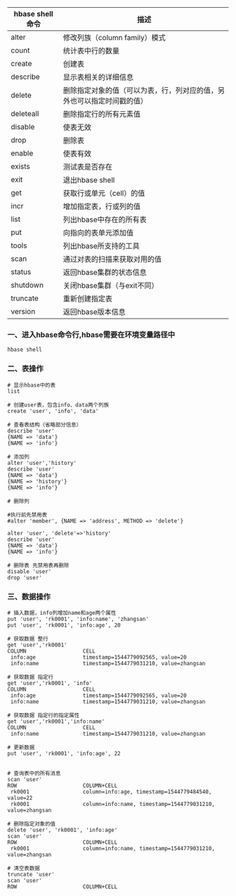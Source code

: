 | hbase shell命令 | 描述                                                         |
| --------------- | ------------------------------------------------------------ |
| alter           | 修改列族（column family）模式                                |
| count           | 统计表中行的数量                                             |
| create          | 创建表                                                       |
| describe        | 显示表相关的详细信息                                         |
| delete          | 删除指定对象的值（可以为表，行，列对应的值，另外也可以指定时间戳的值） |
| deleteall       | 删除指定行的所有元素值                                       |
| disable         | 使表无效                                                     |
| drop            | 删除表                                                       |
| enable          | 使表有效                                                     |
| exists          | 测试表是否存在                                               |
| exit            | 退出hbase shell                                              |
| get             | 获取行或单元（cell）的值                                     |
| incr            | 增加指定表，行或列的值                                       |
| list            | 列出hbase中存在的所有表                                      |
| put             | 向指向的表单元添加值                                         |
| tools           | 列出hbase所支持的工具                                        |
| scan            | 通过对表的扫描来获取对用的值                                 |
| status          | 返回hbase集群的状态信息                                      |
| shutdown        | 关闭hbase集群（与exit不同）                                  |
| truncate        | 重新创建指定表                                               |
| version         | 返回hbase版本信息                                            |

### 一、进入hbase命令行,hbase需要在环境变量路径中

```shell
hbase shell
```

### 二、表操作

```shell
# 显示hbase中的表
list

# 创建user表，包含info、data两个列族
create 'user', 'info', 'data' 

# 查看表结构（省略部分信息）
describe 'user'  
{NAME => 'data'}
{NAME => 'info'}

# 添加列
alter 'user','history'
describe 'user'
{NAME => 'data'}
{NAME => 'history'}
{NAME => 'info'}

# 删除列

#执行前先禁用表
#alter 'member', {NAME => 'address', METHOD => 'delete'}

alter 'user', 'delete'=>'history'
describe 'user'
{NAME => 'data'}
{NAME => 'info'}

# 删除表 先禁用表再删除
disable 'user'
drop 'user'
```

### 三、数据操作

```shell
# 插入数据，info列增加name和age两个属性
put 'user', 'rk0001', 'info:name', 'zhangsan'
put 'user', 'rk0001', 'info:age', 20

# 获取数据 整行
get 'user','rk0001'
COLUMN                  CELL
 info:age               timestamp=1544779092565, value=20
 info:name              timestamp=1544779031210, value=zhangsan

# 获取数据 指定行
get 'user','rk0001', 'info'
COLUMN                  CELL
 info:age               timestamp=1544779092565, value=20
 info:name              timestamp=1544779031210, value=zhangsan

# 获取数据 指定行的指定属性
get 'user','rk0001','info:name'
COLUMN                  CELL
 info:name              timestamp=1544779031210, value=zhangsan

# 更新数据
put 'user', 'rk0001', 'info:age', 22


# 查询表中的所有消息
scan 'user'
ROW                     COLUMN+CELL
 rk0001                 column=info:age, timestamp=1544779484540, value=22
 rk0001                 column=info:name, timestamp=1544779031210, value=zhangsan

# 删除指定对象的值
delete 'user', 'rk0001', 'info:age'
scan 'user'
ROW                     COLUMN+CELL
 rk0001                 column=info:name, timestamp=1544779031210, value=zhangsan

# 清空表数据
truncate 'user'
scan 'user'
ROW                     COLUMN+CELL
```

